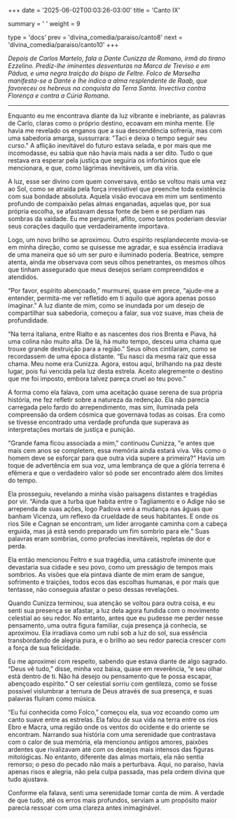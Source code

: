 +++
date = '2025-06-02T00:03:26-03:00'
title = 'Canto IX'

summary = ' '
weight = 9

type = 'docs'
prev = 'divina_comedia/paraiso/canto8'
next = 'divina_comedia/paraiso/canto10'
+++

_Depois de Carlos Martelo, fala a Dante Cunizza de Romano, irmã do tirano Ezzelino. Prediz-lhe iminentes desventuras na Marca de Treviso e em Pádua, e uma negra traição do bispo de Feltre. Folco de Marselha manifesta-se a Dante e lhe indica a alma resplendente de Raab, que favoreceu os hebreus na conquista da Terra Santa. Invectiva contra Florença e contra a Cúria Romana._

---

Enquanto eu me encontrava diante da luz vibrante e inebriante, as palavras de Carlo, claras como o próprio destino, ecoavam em minha mente. Ele havia me revelado os enganos que a sua descendência sofreria, mas com uma sabedoria amarga, sussurrara: "Taci e deixa o tempo seguir seu curso." A aflição inevitável do futuro estava selada, e por mais que me incomodasse, eu sabia que não havia mais nada a ser dito. Tudo o que restava era esperar pela justiça que seguiria os infortúnios que ele mencionara, e que, como lágrimas inevitáveis, um dia viria.

A luz, esse ser divino com quem conversava, então se voltou mais uma vez ao Sol, como se atraída pela força irresistível que preenche toda existência com sua bondade absoluta. Aquela visão evocava em mim um sentimento profundo de compaixão pelas almas enganadas, aquelas que, por sua própria escolha, se afastavam dessa fonte de bem e se perdiam nas sombras da vaidade. Eu me perguntei, aflito, como tantos poderiam desviar seus corações daquilo que verdadeiramente importava.

Logo, um novo brilho se aproximou. Outro espírito resplandecente movia-se em minha direção, como se quisesse me agradar, e sua essência irradiava de uma maneira que só um ser puro e iluminado poderia. Beatrice, sempre atenta, ainda me observava com seus olhos penetrantes, os mesmos olhos que tinham assegurado que meus desejos seriam compreendidos e atendidos.

“Por favor, espírito abençoado,” murmurei, quase em prece, “ajude-me a entender, permita-me ver refletido em ti aquilo que agora apenas posso imaginar.” A luz diante de mim, como se inundada por um desejo de compartilhar sua sabedoria, começou a falar, sua voz suave, mas cheia de profundidade.

“Na terra italiana, entre Rialto e as nascentes dos rios Brenta e Piava, há uma colina não muito alta. De lá, há muito tempo, desceu uma chama que trouxe grande destruição para a região.” Seus olhos cintilaram, como se recordassem de uma época distante. “Eu nasci da mesma raiz que essa chama. Meu nome era Cunizza. Agora, estou aqui, brilhando na paz deste lugar, pois fui vencida pela luz desta estrela. Aceito alegremente o destino que me foi imposto, embora talvez pareça cruel ao teu povo.”

A forma como ela falava, com uma aceitação quase serena de sua própria história, me fez refletir sobre a natureza da redenção. Ela não parecia carregada pelo fardo do arrependimento, mas sim, iluminada pela compreensão da ordem cósmica que governava todas as coisas. Era como se tivesse encontrado uma verdade profunda que superava as interpretações mortais de justiça e punição.

"Grande fama ficou associada a mim," continuou Cunizza, "e antes que mais cem anos se completem, essa memória ainda estará viva. Vês como o homem deve se esforçar para que outra vida supere a primeira?” Havia um toque de advertência em sua voz, uma lembrança de que a glória terrena é efêmera e que o verdadeiro valor só pode ser encontrado além dos limites do tempo.

Ela prosseguiu, revelando a minha visão paisagens distantes e tragédias por vir. “Ainda que a turba que habita entre o Tagliamento e o Adige não se arrependa de suas ações, logo Padova verá a mudança nas águas que banham Vicenza, um reflexo da crueldade de seus habitantes. E onde os rios Sile e Cagnan se encontram, um líder arrogante caminha com a cabeça erguida, mas já está sendo preparado um fim sombrio para ele.” Suas palavras eram sombrias, como profecias inevitáveis, repletas de dor e perda.

Ela então mencionou Feltro e sua tragédia, uma catástrofe iminente que devastaria sua cidade e seu povo, como um presságio de tempos mais sombrios. As visões que ela pintava diante de mim eram de sangue, sofrimento e traições, todos ecos das escolhas humanas, e por mais que tentasse, não conseguia afastar o peso dessas revelações.

Quando Cunizza terminou, sua atenção se voltou para outra coisa, e eu senti sua presença se afastar, a luz dela agora fundida com o movimento celestial ao seu redor. No entanto, antes que eu pudesse me perder nesse pensamento, uma outra figura familiar, cuja presença já conhecia, se aproximou. Ela irradiava como um rubi sob a luz do sol, sua essência transbordando de alegria pura, e o brilho ao seu redor parecia crescer com a força de sua felicidade.

Eu me aproximei com respeito, sabendo que estava diante de algo sagrado. “Deus vê tudo,” disse, minha voz baixa, quase em reverência, “e seu olhar está dentro de ti. Não há desejo ou pensamento que te possa escapar, abençoado espírito.” O ser celestial sorriu com gentileza, como se fosse possível vislumbrar a ternura de Deus através de sua presença, e suas palavras fluíram como música.

“Eu fui conhecida como Folco,” começou ela, sua voz ecoando como um canto suave entre as estrelas. Ela falou de sua vida na terra entre os rios Ebro e Macra, uma região onde os ventos do ocidente e do oriente se encontram. Narrando sua história com uma serenidade que contrastava com o calor de sua memória, ela mencionou antigos amores, paixões ardentes que rivalizavam até com os desejos mais intensos das figuras mitológicas. No entanto, diferente das almas mortais, ela não sentia remorso; o peso do pecado não mais a perturbava. Aqui, no paraíso, havia apenas risos e alegria, não pela culpa passada, mas pela ordem divina que tudo ajustava.

Conforme ela falava, senti uma serenidade tomar conta de mim. A verdade de que tudo, até os erros mais profundos, serviam a um propósito maior parecia ressoar com uma clareza antes inimaginável.